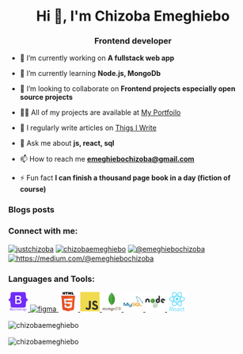 <h1 align="center">Hi 👋, I'm Chizoba Emeghiebo</h1>
<h3 align="center">Frontend developer</h3>

- 🔭 I’m currently working on **A fullstack web app**

- 🌱 I’m currently learning **Node.js, MongoDb**

- 👯 I’m looking to collaborate on **Frontend projects especially open source projects**

- 👨‍💻 All of my projects are available at [My Portfoilo](https://chyzobah@netlify.app)

- 📝 I regularly write articles on [Thigs I Write](https://medium.com/@emeghiebochizoba)

- 💬 Ask me about **js, react, sql**

- 📫 How to reach me **emeghiebochizoba@gmail.com**

- ⚡ Fun fact **I can finish a thousand page book in a day (fiction of course)**

### Blogs posts
<!-- BLOG-POST-LIST:START -->
<!-- BLOG-POST-LIST:END -->

<h3 align="left">Connect with me:</h3>
<p align="left">
<a href="https://twitter.com/justchizoba" target="blank"><img align="center" src="https://raw.githubusercontent.com/rahuldkjain/github-profile-readme-generator/master/src/images/icons/Social/twitter.svg" alt="justchizoba" height="30" width="40" /></a>
<a href="https://linkedin.com/in/chizobaemeghiebo" target="blank"><img align="center" src="https://raw.githubusercontent.com/rahuldkjain/github-profile-readme-generator/master/src/images/icons/Social/linked-in-alt.svg" alt="chizobaemeghiebo" height="30" width="40" /></a>
<a href="https://medium.com/@emeghiebochizoba" target="blank"><img align="center" src="https://raw.githubusercontent.com/rahuldkjain/github-profile-readme-generator/master/src/images/icons/Social/medium.svg" alt="@emeghiebochizoba" height="30" width="40" /></a>
<a href="/https://medium.com/@emeghiebochizoba" target="blank"><img align="center" src="https://raw.githubusercontent.com/rahuldkjain/github-profile-readme-generator/master/src/images/icons/Social/rss.svg" alt="https://medium.com/@emeghiebochizoba" height="30" width="40" /></a>
</p>

<h3 align="left">Languages and Tools:</h3>
<p align="left"> <a href="https://getbootstrap.com" target="_blank" rel="noreferrer"> <img src="https://raw.githubusercontent.com/devicons/devicon/master/icons/bootstrap/bootstrap-plain-wordmark.svg" alt="bootstrap" width="40" height="40"/> </a> <a href="https://www.figma.com/" target="_blank" rel="noreferrer"> <img src="https://www.vectorlogo.zone/logos/figma/figma-icon.svg" alt="figma" width="40" height="40"/> </a> <a href="https://www.w3.org/html/" target="_blank" rel="noreferrer"> <img src="https://raw.githubusercontent.com/devicons/devicon/master/icons/html5/html5-original-wordmark.svg" alt="html5" width="40" height="40"/> </a> <a href="https://developer.mozilla.org/en-US/docs/Web/JavaScript" target="_blank" rel="noreferrer"> <img src="https://raw.githubusercontent.com/devicons/devicon/master/icons/javascript/javascript-original.svg" alt="javascript" width="40" height="40"/> </a> <a href="https://www.mongodb.com/" target="_blank" rel="noreferrer"> <img src="https://raw.githubusercontent.com/devicons/devicon/master/icons/mongodb/mongodb-original-wordmark.svg" alt="mongodb" width="40" height="40"/> </a> <a href="https://www.mysql.com/" target="_blank" rel="noreferrer"> <img src="https://raw.githubusercontent.com/devicons/devicon/master/icons/mysql/mysql-original-wordmark.svg" alt="mysql" width="40" height="40"/> </a> <a href="https://nodejs.org" target="_blank" rel="noreferrer"> <img src="https://raw.githubusercontent.com/devicons/devicon/master/icons/nodejs/nodejs-original-wordmark.svg" alt="nodejs" width="40" height="40"/> </a> <a href="https://reactjs.org/" target="_blank" rel="noreferrer"> <img src="https://raw.githubusercontent.com/devicons/devicon/master/icons/react/react-original-wordmark.svg" alt="react" width="40" height="40"/> </a> </p>

<p><img align="center" src="https://github-readme-stats.vercel.app/api/top-langs?username=chizobaemeghiebo&show_icons=true&locale=en&layout=compact" alt="chizobaemeghiebo" /></p>

<p><img align="center" src="https://github-readme-streak-stats.herokuapp.com/?user=chizobaemeghiebo&" alt="chizobaemeghiebo" /></p>
